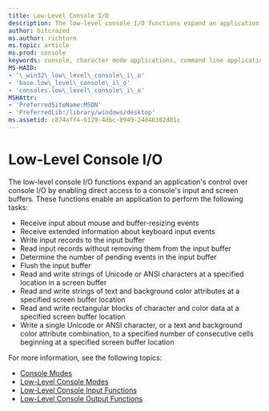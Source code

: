 ```yaml
---
title: Low-Level Console I/O
description: The low-level console I/O functions expand an application's control over console I/O by enabling direct access to a console's input and screen buffers.
author: bitcrazed
ms.author: richturn
ms.topic: article
ms.prod: console
keywords: console, character mode applications, command line applications, terminal applications, console api
MS-HAID:
- '\_win32\_low\_level\_console\_i\_o'
- 'base.low\_level\_console\_i\_o'
- 'consoles.low\_level\_console\_i\_o'
MSHAttr:
- 'PreferredSiteName:MSDN'
- 'PreferredLib:/library/windows/desktop'
ms.assetid: c874aff4-6129-4dbc-8949-24d46382d81c
---
```


# Low-Level Console I/O


The low-level console I/O functions expand an application's control over console I/O by enabling direct access to a console's input and screen buffers. These functions enable an application to perform the following tasks:

- Receive input about mouse and buffer-resizing events
- Receive extended information about keyboard input events
- Write input records to the input buffer
- Read input records without removing them from the input buffer
- Determine the number of pending events in the input buffer
- Flush the input buffer
- Read and write strings of Unicode or ANSI characters at a specified location in a screen buffer
- Read and write strings of text and background color attributes at a specified screen buffer location
- Read and write rectangular blocks of character and color data at a specified screen buffer location
- Write a single Unicode or ANSI character, or a text and background color attribute combination, to a specified number of consecutive cells beginning at a specified screen buffer location

For more information, see the following topics:

- [Console Modes](console-modes.md)
- [Low-Level Console Modes](low-level-console-modes.md)
- [Low-Level Console Input Functions](low-level-console-input-functions.md)
- [Low-Level Console Output Functions](low-level-console-output-functions.md)

 

 




